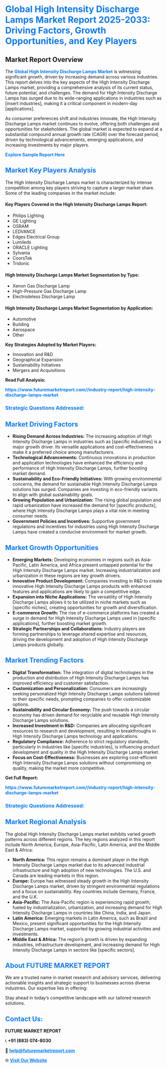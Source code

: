 <h1 style="color: #007BFF;">Global High Intensity Discharge Lamps Market Report 2025-2033: Driving Factors, Growth Opportunities, and Key Players</h1>

<section id="overview">
<h2>Market Report Overview</h2>
<p>The <a href="https://www.futuremarketreport.com//industry-report/high-intensity-discharge-lamps-market" style="color: #007BFF; text-decoration: none;"><strong>Global High Intensity Discharge Lamps Market</strong></a> is witnessing significant growth, driven by increasing demand across various industries. This report delves into the key aspects of the High Intensity Discharge Lamps market, providing a comprehensive analysis of its current status, future potential, and challenges. The demand for High Intensity Discharge Lamps has surged due to its wide-ranging applications in industries such as [insert industries], making it a critical component in modern-day [applications].</p>
<p>As consumer preferences shift and industries innovate, the High Intensity Discharge Lamps market continues to evolve, offering both challenges and opportunities for stakeholders. The global market is expected to expand at a substantial compound annual growth rate (CAGR) over the forecast period, driven by technological advancements, emerging applications, and increasing investments by major players.</p>
</section>

<section id="overview">
<p><a href="https://www.futuremarketreport.com//request-sample/reportId=91821" style="color: #007BFF; text-decoration: none;"><strong>Explore Sample Report Here</strong></a></p>
</section>

<section id="key-players">
<h2 style="color: #007BFF;">Market Key Players Analysis</h2>
<p>The High Intensity Discharge Lamps market is characterized by intense competition among key players striving to capture a larger market share. Some of the leading companies in the market include:</p>
<h4>Key Players Covered in the High Intensity Discharge Lamps Report:</h4>
<ul><li>Philips Lighting</li><li>GE Lighting</li><li>OSRAM</li><li>LEDVANCE</li><li>Edges Electrical Group</li><li>Lumileds</li><li>ORACLE Lighting</li><li>Sylvania</li><li>CoorsTek</li><li>Tridonic</li></ul>
<h4>High Intensity Discharge Lamps Market Segmentation by Type:</h4>
<ul><li>Xenon Gas Discharge Lamp</li><li>High-Pressure Gas Discharge Lamp</li><li>Electrodeless Discharge Lamp</li></ul>

<h4>High Intensity Discharge Lamps Market Segmentation by Application:</h4>
<ul><li>Automotive</li><li>Building</li><li>Aerospace</li><li>Other</li></ul>
<p><strong>Key Strategies Adopted by Market Players:</strong></p>
<ul>
<li>Innovation and R&D</li>
<li>Geographical Expansion</li>
<li>Sustainability Initiatives</li>
<li>Mergers and Acquisitions</li>
</ul>
</section>

<section>
<p><strong>Read Full Analysis: </strong></p><a href="https://www.futuremarketreport.com//industry-report/high-intensity-discharge-lamps-market" style="color: #007BFF; text-decoration: none;"><strong>https://www.futuremarketreport.com//industry-report/high-intensity-discharge-lamps-market</strong></a>
<h3 style="color: #007BFF;">Strategic Questions Addressed:</h3>
</section>

<section id="driving-factors">
<h2 style="color: #007BFF;">Market Driving Factors</h2>
<ul>
<li><strong>Rising Demand Across Industries:</strong> The increasing adoption of High Intensity Discharge Lamps in industries such as [specific industries] is a major growth driver. Its versatile applications and cost-effectiveness make it a preferred choice among manufacturers.</li>
<li><strong>Technological Advancements:</strong> Continuous innovations in production and application technologies have enhanced the efficiency and performance of High Intensity Discharge Lamps, further boosting market demand.</li>
<li><strong>Sustainability and Eco-Friendly Initiatives:</strong> With growing environmental concerns, the demand for sustainable High Intensity Discharge Lamps solutions has surged. Companies are investing in eco-friendly variants to align with global sustainability goals.</li>
<li><strong>Growing Population and Urbanization:</strong> The rising global population and rapid urbanization have increased the demand for [specific products], where High Intensity Discharge Lamps plays a vital role in meeting consumer needs.</li>
<li><strong>Government Policies and Incentives:</strong> Supportive government regulations and incentives for industries using High Intensity Discharge Lamps have created a conducive environment for market growth.</li>
</ul>
</section>

<section id="growth-opportunities">
<h2 style="color: #007BFF;">Market Growth Opportunities</h2>
<ul>
<li><strong>Emerging Markets:</strong> Developing economies in regions such as Asia-Pacific, Latin America, and Africa present untapped potential for the High Intensity Discharge Lamps market. Increasing industrialization and urbanization in these regions are key growth drivers.</li>
<li><strong>Innovative Product Development:</strong> Companies investing in R&D to create innovative High Intensity Discharge Lamps products with enhanced features and applications are likely to gain a competitive edge.</li>
<li><strong>Expansion into Niche Applications:</strong> The versatility of High Intensity Discharge Lamps allows it to be utilized in niche markets such as [specific niches], creating opportunities for growth and diversification.</li>
<li><strong>E-commerce Growth:</strong> The rise of e-commerce platforms has created a surge in demand for High Intensity Discharge Lamps used in [specific applications], further boosting market growth.</li>
<li><strong>Strategic Partnerships and Collaborations:</strong> Industry players are forming partnerships to leverage shared expertise and resources, driving the development and adoption of High Intensity Discharge Lamps products globally.</li>
</ul>
</section>

<section id="trending-factors">
<h2 style="color: #007BFF;">Market Trending Factors</h2>
<ul>
<li><strong>Digital Transformation:</strong> The integration of digital technologies in the production and distribution of High Intensity Discharge Lamps has improved efficiency and customer satisfaction.</li>
<li><strong>Customization and Personalization:</strong> Consumers are increasingly seeking personalized High Intensity Discharge Lamps solutions tailored to their specific needs, prompting companies to offer customizable options.</li>
<li><strong>Sustainability and Circular Economy:</strong> The push towards a circular economy has driven demand for recyclable and reusable High Intensity Discharge Lamps solutions.</li>
<li><strong>Increased Investment in R&D:</strong> Companies are allocating significant resources to research and development, resulting in breakthroughs in High Intensity Discharge Lamps technology and applications.</li>
<li><strong>Regulatory Compliance:</strong> Adherence to strict regulatory standards, particularly in industries like [specific industries], is influencing product development and quality in the High Intensity Discharge Lamps market.</li>
<li><strong>Focus on Cost-Effectiveness:</strong> Businesses are exploring cost-efficient High Intensity Discharge Lamps solutions without compromising on quality, making the market more competitive.</li>
</ul>
</section>

<section>
<p><strong>Get Full Report: </strong></p><a href="https://www.futuremarketreport.com//industry-report/high-intensity-discharge-lamps-market" style="color: #007BFF; text-decoration: none;"><strong>https://www.futuremarketreport.com//industry-report/high-intensity-discharge-lamps-market</strong></a>
<h3 style="color: #007BFF;">Strategic Questions Addressed:</h3>
</section>


<section id="regional-analysis">
<h2 style="color: #007BFF;">Market Regional Analysis</h2>
<p>The global High Intensity Discharge Lamps market exhibits varied growth patterns across different regions. The key regions analyzed in this report include North America, Europe, Asia-Pacific, Latin America, and the Middle East & Africa:</p>
<ul>
<li><strong>North America:</strong> This region remains a dominant player in the High Intensity Discharge Lamps market due to its advanced industrial infrastructure and high adoption of new technologies. The U.S. and Canada are leading markets in this region.</li>
<li><strong>Europe:</strong> Europe has witnessed steady growth in the High Intensity Discharge Lamps market, driven by stringent environmental regulations and a focus on sustainability. Key countries include Germany, France, and the U.K.</li>
<li><strong>Asia-Pacific:</strong> The Asia-Pacific region is experiencing rapid growth, fueled by industrialization, urbanization, and increasing demand for High Intensity Discharge Lamps in countries like China, India, and Japan.</li>
<li><strong>Latin America:</strong> Emerging markets in Latin America, such as Brazil and Mexico, present significant opportunities for the High Intensity Discharge Lamps market, supported by growing industrial activities and investments.</li>
<li><strong>Middle East & Africa:</strong> The region’s growth is driven by expanding industries, infrastructure development, and increasing demand for High Intensity Discharge Lamps in sectors like [specific sectors].</li>
</ul>
</section>

<footer>
<h2 style="color: #007BFF;">About FUTURE MARKET REPORT</h2>
<p>We are a trusted name in market research and advisory services, delivering actionable insights and strategic support to businesses across diverse industries. Our expertise lies in offering:</p>

<p>Stay ahead in today’s competitive landscape with our tailored research solutions.</p>

<h2 style="color: #007BFF;">Contact Us:</h2>
<p><strong>FUTURE MARKET REPORT</strong></p>
<p>📞 <strong>+91 (883) 074-8030</strong></p>
<p>📧 <strong><a href="mailto:help@futuremarketreport.com" style="color: #007BFF;">help@futuremarketreport.com</a></strong></p>
<p>🌐 <strong><a href="https://www.futuremarketreport.com/" style="color: #007BFF;">Visit Our Website</a></strong></p>
</footer>